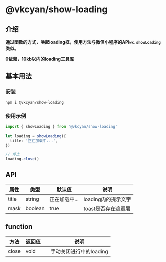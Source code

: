 # @vkcyan/show-loading

## 介绍

**通过函数的方式，唤起loading框，使用方法与微信小程序的API`wx.showLoading`类似。**

**0依赖，10kb以内的loading工具库**



## 基本用法

### 安装

```
npm i @vkcyan/show-loading
```

### 使用示例

```ts
import { showLoading } from '@vkcyan/show-loading'

let loading = showLoading({
  title: '正在加载中...',
})

// 停止
loading.close()
```

## API

| 属性  | 类型    | 默认值        | 说明                |
| ----- | ------- | ------------- | ------------------- |
| title | string  | 正在加载中... | loading内的提示文字 |
| mask  | boolean | true          | toast是否存在遮罩层 |



## function

| 方法  | 返回值 |      | 说明                    |
| ----- | ------ | ---- | ----------------------- |
| close | void   |      | 手动关闭进行中的loading |

